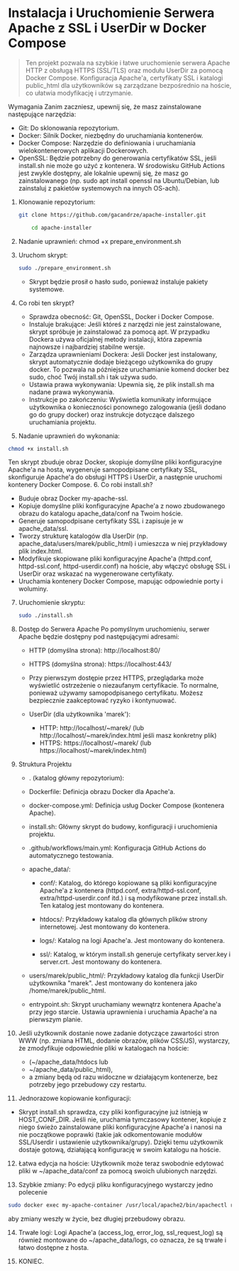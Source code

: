 # Instalacja i Uruchomienie Serwera Apache z SSL i UserDir w Docker Compose

> Ten projekt pozwala na szybkie i łatwe uruchomienie serwera Apache 
> HTTP z obsługą HTTPS (SSL/TLS) oraz modułu UserDir za pomocą Docker Compose. Konfiguracja Apache'a, certyfikaty SSL i katalogi public_html dla użytkowników są zarządzane bezpośrednio na hoście, co ułatwia modyfikację i utrzymanie.

Wymagania
Zanim zaczniesz, upewnij się, że masz zainstalowane następujące narzędzia:

- Git: Do sklonowania repozytorium. 
- Docker: Silnik Docker, niezbędny do uruchamiania kontenerów.
- Docker Compose: Narzędzie do definiowania i uruchamiania wielokontenerowych aplikacji Dockerowych.
- OpenSSL: Będzie potrzebny do generowania certyfikatów SSL, jeśli install.sh nie może go użyć z kontenera. W środowisku GitHub Actions jest zwykle dostępny, ale lokalnie upewnij się, że masz go zainstalowanego (np. sudo apt install openssl na Ubuntu/Debian, lub zainstaluj z pakietów systemowych na innych OS-ach).
1. Klonowanie repozytorium:
   
   ```bash
   git clone https://github.com/gacandrze/apache-installer.git
   
       cd apache-installer
   ```
    

2. Nadanie uprawnień:
   chmod +x prepare_environment.sh
3. Uruchom skrypt:
   ```bash
   sudo ./prepare_environment.sh
   ```
   -   Skrypt będzie prosił o hasło sudo, ponieważ instaluje pakiety systemowe.
4. Co robi ten skrypt?
   - Sprawdza obecność: Git, OpenSSL, Docker i Docker Compose.
   - Instaluje brakujące: Jeśli któreś z narzędzi nie jest zainstalowane, skrypt spróbuje je zainstalować za pomocą apt. W przypadku Dockera używa oficjalnej metody instalacji, która zapewnia najnowsze i najbardziej stabilne wersje.
   - Zarządza uprawnieniami Dockera: Jeśli Docker jest instalowany, skrypt automatycznie dodaje bieżącego użytkownika do grupy docker. To pozwala na późniejsze uruchamianie komend docker bez sudo, choć Twój install.sh i tak używa sudo.
   - Ustawia prawa wykonywania: Upewnia się, że plik install.sh ma nadane prawa wykonywania.
   - Instrukcje po zakończeniu: Wyświetla komunikaty informujące użytkownika o konieczności ponownego zalogowania (jeśli dodano go do grupy docker) oraz instrukcje dotyczące dalszego uruchamiania projektu. 

5. Nadanie uprawnień do wykonania:
```bash
chmod +x install.sh
``` 
   Ten skrypt zbuduje obraz Docker, skopiuje domyślne pliki konfiguracyjne Apache'a na hosta, wygeneruje samopodpisane certyfikaty SSL, skonfiguruje Apache'a do obsługi HTTPS i UserDir, a następnie uruchomi kontenery Docker Compose.
6. Co robi install.sh?
   - Buduje obraz Docker my-apache-ssl.
   - Kopiuje domyślne pliki konfiguracyjne Apache'a z nowo zbudowanego obrazu do katalogu apache_data/conf na Twoim hoście.
   - Generuje samopodpisane certyfikaty SSL i zapisuje je w apache_data/ssl.
   - Tworzy strukturę katalogów dla UserDir (np. apache_data/users/marek/public_html) i umieszcza w niej przykładowy plik index.html.
   - Modyfikuje skopiowane pliki konfiguracyjne Apache'a (httpd.conf, httpd-ssl.conf, httpd-userdir.conf) na hoście, aby włączyć obsługę SSL i UserDir oraz wskazać na wygenerowane certyfikaty.
   - Uruchamia kontenery Docker Compose, mapując odpowiednie porty i woluminy.

7. Uruchomienie skryptu:
   ```bash
   sudo ./install.sh
   ```
    
8. Dostęp do Serwera Apache
   Po pomyślnym uruchomieniu, serwer Apache będzie dostępny pod następującymi adresami:

      + HTTP (domyślna strona): http://localhost:80/
      + HTTPS (domyślna strona): https://localhost:443/
      
      + Przy pierwszym dostępie przez HTTPS, przeglądarka może wyświetlić ostrzeżenie o niezaufanym certyfikacie. To normalne, ponieważ używamy samopodpisanego certyfikatu. Możesz bezpiecznie zaakceptować ryzyko i kontynuować.
      + UserDir (dla użytkownika 'marek'):
        + HTTP: http://localhost/~marek/ (lub http://localhost/~marek/index.html jeśli masz konkretny plik)
        + HTTPS: https://localhost/~marek/ (lub https://localhost/~marek/index.html)
9. Struktura Projektu
   - . (katalog główny repozytorium):

   - Dockerfile: Definicja obrazu Docker dla Apache'a.
   
   - docker-compose.yml: Definicja usług Docker Compose (kontenera Apache).
   
   - install.sh: Główny skrypt do budowy, konfiguracji i uruchomienia projektu.
   
   - .github/workflows/main.yml: Konfiguracja GitHub Actions do automatycznego testowania.
   
   - apache_data/:
   
      - conf/: Katalog, do którego kopiowane są pliki konfiguracyjne Apache'a z kontenera (httpd.conf, extra/httpd-ssl.conf, extra/httpd-userdir.conf itd.) i są modyfikowane przez install.sh. Ten katalog jest montowany do kontenera.
   
      - htdocs/: Przykładowy katalog dla głównych plików strony internetowej. Jest montowany do kontenera.
   
      - logs/: Katalog na logi Apache'a. Jest montowany do kontenera.
   
      - ssl/: Katalog, w którym install.sh generuje certyfikaty server.key i server.crt. Jest montowany do kontenera. 
   
   - users/marek/public_html/: Przykładowy katalog dla funkcji UserDir użytkownika "marek". Jest montowany do kontenera jako /home/marek/public_html.
   
   - entrypoint.sh: Skrypt uruchamiany wewnątrz kontenera Apache'a przy jego starcie. Ustawia uprawnienia i uruchamia Apache'a na pierwszym planie. 
10. Jeśli użytkownik dostanie nowe zadanie dotyczące zawartości stron WWW (np. zmiana HTML, dodanie obrazów, plików CSS/JS), wystarczy, że zmodyfikuje odpowiednie pliki w katalogach na hoście:
    - (~/apache_data/htdocs lub 
    - ~/apache_data/public_html), 
    - a zmiany będą od razu widoczne w działającym kontenerze, bez potrzeby jego przebudowy czy restartu.


11. Jednorazowe kopiowanie konfiguracji: 
  * Skrypt install.sh sprawdza, czy pliki konfiguracyjne już istnieją w HOST_CONF_DIR. Jeśli nie, uruchamia tymczasowy kontener, kopiuje z niego świeżo zainstalowane pliki konfiguracyjne Apache'a i nanosi na nie początkowe poprawki (takie jak odkomentowanie modułów SSL/Userdir i ustawienie użytkownika/grupy). Dzięki temu użytkownik dostaje gotową, działającą konfigurację w swoim katalogu na hoście.
   
12. Łatwa edycja na hoście: Użytkownik może teraz swobodnie edytować pliki w ~/apache_data/conf za pomocą swoich ulubionych narzędzi.
   
13. Szybkie zmiany: Po edycji pliku konfiguracyjnego wystarczy jedno polecenie 
   ```bash
   sudo docker exec my-apache-container /usr/local/apache2/bin/apachectl restart 
   ```
    
   aby zmiany weszły w życie, bez długiej przebudowy obrazu.
   
14. Trwałe logi: Logi Apache'a (access_log, error_log, ssl_request_log) są również montowane do ~/apache_data/logs, co oznacza, że są trwałe i łatwo dostępne z hosta.

15. KONIEC.